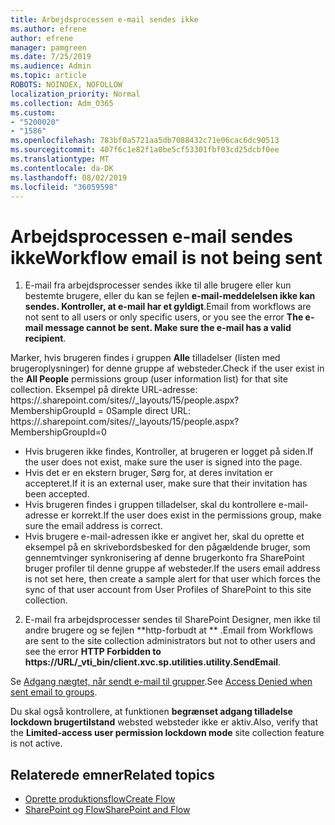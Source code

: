 ```yaml
---
title: Arbejdsprocessen e-mail sendes ikke
ms.author: efrene
author: efrene
manager: pamgreen
ms.date: 7/25/2019
ms.audience: Admin
ms.topic: article
ROBOTS: NOINDEX, NOFOLLOW
localization_priority: Normal
ms.collection: Adm_O365
ms.custom:
- "5200020"
- "1586"
ms.openlocfilehash: 783bf0a5721aa5db7088432c71e06cac6dc90513
ms.sourcegitcommit: 407f6c1e82f1a0be5cf53301fbf03cd25dcbf0ee
ms.translationtype: MT
ms.contentlocale: da-DK
ms.lasthandoff: 08/02/2019
ms.locfileid: "36059598"
---
```

# <a name="workflow-email-is-not-being-sent"></a><span data-ttu-id="1a6e3-102">Arbejdsprocessen e-mail sendes ikke</span><span class="sxs-lookup"><span data-stu-id="1a6e3-102">Workflow email is not being sent</span></span>

1. <span data-ttu-id="1a6e3-103">E-mail fra arbejdsprocesser sendes ikke til alle brugere eller kun bestemte brugere, eller du kan se fejlen **e-mail-meddelelsen ikke kan sendes. Kontroller, at e-mail har et gyldigt**.</span><span class="sxs-lookup"><span data-stu-id="1a6e3-103">Email from workflows are not sent to all users or only specific users, or you see the error **The e-mail message cannot be sent. Make sure the e-mail has a valid recipient**.</span></span>

<span data-ttu-id="1a6e3-104">Marker, hvis brugeren findes i gruppen **Alle** tilladelser (listen med brugeroplysninger) for denne gruppe af websteder.</span><span class="sxs-lookup"><span data-stu-id="1a6e3-104">Check if the user exist in the **All People** permissions group (user information list) for that site collection.</span></span>  <span data-ttu-id="1a6e3-105">Eksempel på direkte URL-adresse: https://<tenant>.sharepoint.com/sites/<sitename>/_layouts/15/people.aspx? MembershipGroupId = 0</span><span class="sxs-lookup"><span data-stu-id="1a6e3-105">Sample direct URL: https://<tenant>.sharepoint.com/sites/<sitename>/_layouts/15/people.aspx?MembershipGroupId=0</span></span>

- <span data-ttu-id="1a6e3-106">Hvis brugeren ikke findes, Kontroller, at brugeren er logget på siden.</span><span class="sxs-lookup"><span data-stu-id="1a6e3-106">If the user does not exist, make sure the user is signed into the page.</span></span> 
- <span data-ttu-id="1a6e3-107">Hvis det er en ekstern bruger, Sørg for, at deres invitation er accepteret.</span><span class="sxs-lookup"><span data-stu-id="1a6e3-107">If it is an external user, make sure that their invitation has been accepted.</span></span>
- <span data-ttu-id="1a6e3-108">Hvis brugeren findes i gruppen tilladelser, skal du kontrollere e-mail-adresse er korrekt.</span><span class="sxs-lookup"><span data-stu-id="1a6e3-108">If the user does exist in the permissions group, make sure the email address is correct.</span></span>
- <span data-ttu-id="1a6e3-109">Hvis brugere e-mail-adressen ikke er angivet her, skal du oprette et eksempel på en skrivebordsbesked for den pågældende bruger, som gennemtvinger synkronisering af denne brugerkonto fra SharePoint bruger profiler til denne gruppe af websteder.</span><span class="sxs-lookup"><span data-stu-id="1a6e3-109">If the users email address is not set here, then create a sample alert for that user which forces the sync of that user account from User Profiles of SharePoint to this site collection.</span></span>
 
2. <span data-ttu-id="1a6e3-110">E-mail fra arbejdsprocesser sendes til SharePoint Designer, men ikke til andre brugere og se fejlen \*\*http-forbudt at <spam> <spam> \*\* <spam> <spam>.</span><span class="sxs-lookup"><span data-stu-id="1a6e3-110">Email from Workflows are sent to the site collection administrators but not to other users and see the error **HTTP Forbidden to <spam><spam>https://URL/_vti_bin/client.xvc.sp.utilities.utility.SendEmail**<spam><spam>.</span></span>
 

<span data-ttu-id="1a6e3-111">Se [Adgang nægtet, når sendt e-mail til grupper](https://docs.microsoft.com/sharepoint/support/server-admin/access-denied-when-send-an-email-to-groups).</span><span class="sxs-lookup"><span data-stu-id="1a6e3-111">See [Access Denied when sent email to groups](https://docs.microsoft.com/sharepoint/support/server-admin/access-denied-when-send-an-email-to-groups).</span></span>

<span data-ttu-id="1a6e3-112">Du skal også kontrollere, at funktionen **begrænset adgang tilladelse lockdown brugertilstand** websted websteder ikke er aktiv.</span><span class="sxs-lookup"><span data-stu-id="1a6e3-112">Also, verify that the **Limited-access user permission lockdown mode** site collection feature is not active.</span></span>

## <a name="related-topics"></a><span data-ttu-id="1a6e3-113">Relaterede emner</span><span class="sxs-lookup"><span data-stu-id="1a6e3-113">Related topics</span></span>
- [<span data-ttu-id="1a6e3-114">Oprette produktionsflow</span><span class="sxs-lookup"><span data-stu-id="1a6e3-114">Create Flow</span></span>](https://support.office.com/article/Create-a-flow-for-a-list-or-library-in-SharePoint-Online-or-OneDrive-for-Business-a9c3e03b-0654-46af-a254-20252e580d01) 
- [<span data-ttu-id="1a6e3-115">SharePoint og Flow</span><span class="sxs-lookup"><span data-stu-id="1a6e3-115">SharePoint and Flow</span></span>](https://flow.microsoft.com/blog/sharepoint-and-flow/) 


